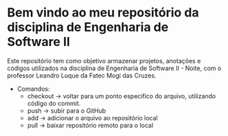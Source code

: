 # Bem vindo ao meu repositório da disciplina de Engenharia de Software II

Este repositório tem como objetivo armazenar projetos, anotações e códigos utilizados na disciplina de Engenharia de Software II - Noite, com o professor Leandro Luque da Fatec Mogi das Cruzes.

- Comandos: 
    - checkout -> voltar para um ponto especifíco do arquivo, utilizando código do commit.
    - push -> subir para o GitHub
    - add -> adicionar o arquivo ao repositório local
    - pull -> baixar repositório remoto para o local